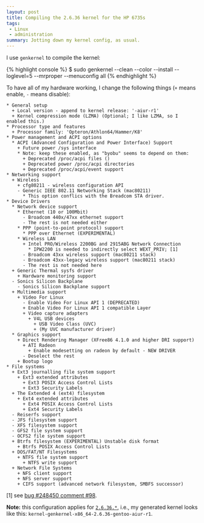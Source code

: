 ```yaml
---
layout: post
title: Compiling the 2.6.36 kernel for the HP 6735s
tags:
 - Linux
 - administration
summary: Jotting down my kernel config, as usual.
---
```


I use ``genkernel`` to compile the kernel:

{% highlight console %}
$ sudo genkernel --clean --color --install --loglevel=5 --mrproper --menuconfig all
{% endhighlight %}

To have all of my hardware working, I change the following things (``+`` means
enable, ``-`` means disable):

    * General setup
      + Local version - append to kernel release: '-aiur-r1'
      + Kernel compression mode (LZMA) (Optional; I like LZMA, so I enabled this.)
    * Processor type and features
      + Processor family: 'Opteron/Athlon64/Hammer/K8'
    * Power management and ACPI options
      * ACPI (Advanced Configuration and Power Interface) Support
        + Future power /sys interface
        * Note: keep these enabled, as "byobu" seems to depend on them:
          + Deprecated /proc/acpi files ()
          + Deprecated power /proc/acpi directories
          + Deprecated /proc/acpi/event support
    * Networking support
      + Wireless
        + cfg80211 - wireless configuration API
        - Generic IEEE 802.11 Networking Stack (mac80211)
          * This option conflics with the Breadcom STA driver.
    * Device Drivers
      * Network device support
        * Ethernet (10 or 100Mbit)
          - Broadcom 440x/47xx ethernet support
          - The rest is not needed either
        * PPP (point-to-point protocol) support
          * PPP over Ethernet (EXPERIMENTAL)
        * Wireless LAN
          + Intel PRO/Wireless 2200BG and 2915ABG Network Connection
            * IPW2200 is needed to indirectly select WEXT_PRIV; [1]
          - Broadcom 43xx wireless support (mac80211 stack)
          - Broadcom 43xx-legacy wireless support (mac80211 stack)
          - The rest is not needed here
      + Generic Thermal sysfs driver
        + Hardware monitoring support
      - Sonics Silicon Backplane
        - Sonics Silicon Backplane support
      + Multimedia support
        + Video For Linux
          - Enable Video For Linux API 1 (DEPRECATED)
          + Enable Video For Linux API 1 compatible Layer
          + Video capture adapters
            + V4L USB devices
              + USB Video Class (UVC)
              + (My UVC manufacturer driver)
      * Graphics support
        + Direct Rendering Manager (XFree86 4.1.0 and higher DRI support)
          + ATI Radeon
            + Enable modesetting on radeon by default - NEW DRIVER
          - Deselect the rest
        + Bootup logo
    * File systems
      + Ext3 journalling file system support
        + Ext3 extended attributes
          + Ext3 POSIX Access Control Lists
          + Ext3 Security Labels
      + The Extended 4 (ext4) filesystem
        + Ext4 extended attributes
          + Ext4 POSIX Access Control Lists
          + Ext4 Security Labels
      - Reiserfs support
      - JFS filesystem support
      - XFS filesystem support
      - GFS2 file system support
      - OCFS2 file system support
      + Btrfs filesystem (EXPERIMENTAL) Unstable disk format
        + Btrfs POSIX Access Control Lists
      + DOS/FAT/NT Filesystems
        + NTFS file system support
          + NTFS write support
      + Network File Systems
        + NFS client support
        + NFS server support
        + CIFS support (advanced network filesystem, SMBFS successor)

[1] see [bug #248450 comment #98](https://bugs.gentoo.org/248450#c98).

**Note:** this configuration applies for
[``2.6.36.*``](http://www.kernel.org/), i.e., my generated kernel looks like
this: ``kernel-genkernel-x86_64-2.6.36-gentoo-aiur-r1``.
